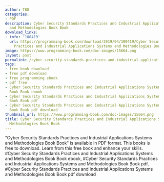 ```yaml
---
author: TBD
categories:
- PDF
description: Cyber Security Standards Practices and Industrial Applications Systems
  and Methodologies Book Book
download_links:
- info: '100419'
  url: https://programming-book.com/download/2019/04/100419/Cyber Security Standards
    Practices and Industrial Applications Systems and Methodologies Book.pdf
image: https://www.programming-book.com/doc-images/15664.png
layout: post
permalink: /cyber-security-standards-practices-and-industrial-applications-systems-and-metho.html
tags:
- free book download
- free pdf download
- free programming ebook
- pdf free
- Cyber Security Standards Practices and Industrial Applications Systems and Methodologies
  Book Book ebook
- Cyber Security Standards Practices and Industrial Applications Systems and Methodologies
  Book Book pdf
- Cyber Security Standards Practices and Industrial Applications Systems and Methodologies
  Book Book pdf download
thumbnail_url: https://www.programming-book.com/doc-images/15664.png
title: Cyber Security Standards Practices and Industrial Applications Systems and
  Methodologies Book Book
---
```


 
<div class="item-desc text-justify">
  "Cyber Security Standards Practices and Industrial Applications Systems and Methodologies Book Book" is available in PDF format. This books is free to download. Learn from this free book and enhance your skills.
  <br>
  #Cyber Security Standards Practices and Industrial Applications Systems and Methodologies Book Book ebook, #Cyber Security Standards Practices and Industrial Applications Systems and Methodologies Book Book pdf, #Cyber Security Standards Practices and Industrial Applications Systems and Methodologies Book Book pdf download
</div>